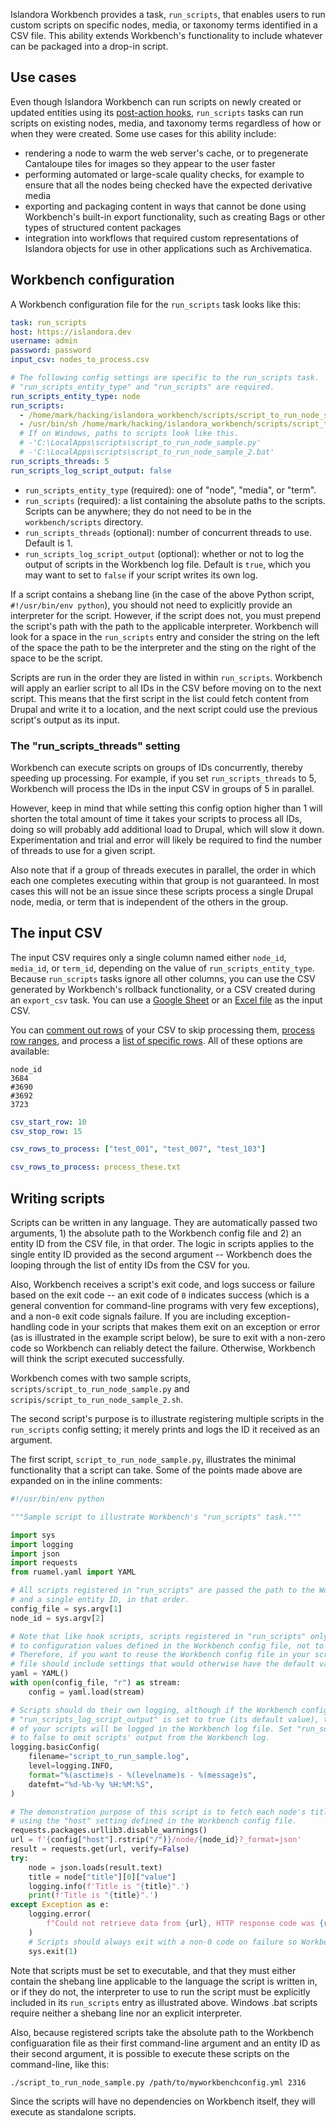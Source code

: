 Islandora Workbench provides a task, `run_scripts`, that enables users to run custom scripts on specific nodes, media, or taxonomy terms identified in a CSV file. This ability extends Workbench's functionality to include whatever can be packaged into a drop-in script.

## Use cases

Even though Islandora Workbench can run scripts on newly created or updated entities using its [post-action hooks](/islandora_workbench_docs/hooks/#post-action-scripts), `run_scripts` tasks can run scripts on existing nodes, media, and taxonomy terms regardless of how or when they were created. Some use cases for this ability include:

- rendering a node to warm the web server's cache, or to pregenerate Cantaloupe tiles for images so they appear to the user faster
- performing automated or large-scale quality checks, for example to ensure that all the nodes being checked have the expected derivative media
- exporting and packaging content in ways that cannot be done using Workbench's built-in export functionality, such as creating Bags or other types of structured content packages
- integration into workflows that required custom representations of Islandora objects for use in other applications such as Archivematica.


## Workbench configuration

A Workbench configuration file for the `run_scripts` task looks like this:

```yaml
task: run_scripts
host: https://islandora.dev
username: admin
password: password
input_csv: nodes_to_process.csv

# The following config settings are specific to the run_scripts task.
# "run_scripts_entity_type" and "run_scripts" are required.
run_scripts_entity_type: node
run_scripts:
  - /home/mark/hacking/islandora_workbench/scripts/script_to_run_node_sample.py
  - /usr/bin/sh /home/mark/hacking/islandora_workbench/scripts/script_to_run_node_sample_2.sh
  # If on Windows, paths to scripts look like this.
  # -'C:\LocalApps\scripts\script_to_run_node_sample.py'
  # -'C:\LocalApps\scripts\script_to_run_node_sample_2.bat'
run_scripts_threads: 5
run_scripts_log_script_output: false
```

- `run_scripts_entity_type` (required): one of "node", "media", or "term".
- `run_scripts` (required): a list containing the absolute paths to the scripts. Scripts can be anywhere; they do not need to be in the `workbench/scripts` directory.
- `run_scripts_threads` (optional): number of concurrent threads to use. Default is 1.
- `run_scripts_log_script_output` (optional): whether or not to log the output of scripts in the Workbench log file. Default is `true`, which you may want to set to `false` if your script writes its own log.

If a script contains a shebang line (in the case of the above Python script, `#!/usr/bin/env python`), you should not need to explicitly provide an interpreter for the script. However, if the script does not, you must prepend the script's path with the path to the applicable interpreter. Workbench will look for a space in the `run_scripts` entry and consider the string on the left of the space the path to be the interpreter and the sting on the right of the space to be the script.

Scripts are run in the order they are listed in within `run_scripts`. Workbench will apply an earlier script to all IDs in the CSV before moving on to the next script. This means that the first script in the list could fetch content from Drupal and write it to a location, and the next script could use the previous script's output as its input.

### The "run_scripts_threads" setting

Workbench can execute scripts on groups of IDs concurrently, thereby speeding up processing. For example, if you set `run_scripts_threads` to 5, Workbench will process the IDs in the input CSV in groups of 5 in parallel.

However, keep in mind that while setting this config option higher than 1 will shorten the total amount of time it takes your scripts to process all IDs, doing so will probably add additional load to Drupal, which will slow it down. Experimentation and trial and error will likely be required to find the number of threads to use for a given script.

Also note that if a group of threads executes in parallel, the order in which each one completes executing within that group is not guaranteed. In most cases this will not be an issue since these scripts process a single Drupal node, media, or term that is independent of the others in the group.

## The input CSV

The input CSV requires only a single column named either `node_id`, `media_id`, or `term_id`, depending on the value of `run_scripts_entity_type`. Because `run_scripts` tasks ignore all other columns, you can use the CSV generated by Workbench's rollback functionality, or a CSV created during an `export_csv` task. You can use a [Google Sheet](/islandora_workbench_docs/preparing_data/#using-a-google-sheet-as-the-input-csv-file) or an [Excel file](/islandora_workbench_docs/preparing_data/#using-an-excel-file-as-the-input-csv-file) as the input CSV.

You can [comment out rows](/islandora_workbench_docs/ignoring_csv_rows_and_columns/#commenting-out-csv-rows) of your CSV to skip processing them, [process row ranges](/islandora_workbench_docs/ignoring_csv_rows_and_columns/#using-csv-row-ranges), and process a [list of specific rows](/islandora_workbench_docs/ignoring_csv_rows_and_columns/#processing-specific-csv-rows). All of these options are available:

```csv
node_id
3684
#3690
#3692
3723
```
```yaml
csv_start_row: 10
csv_stop_row: 15
```
```yaml
csv_rows_to_process: ["test_001", "test_007", "test_103"]
```
```yaml
csv_rows_to_process: process_these.txt
```

## Writing scripts

Scripts can be written in any language. They are automatically passed two arguments, 1) the absolute path to the Workbench config file and 2) an entity ID from the CSV file, in that order. The logic in scripts applies to the single entity ID provided as the second argument -- Workbench does the looping through the list of entity IDs from the CSV for you.

Also, Workbench receives a script's exit code, and logs success or failure based on the exit code -- an exit code of `0` indicates success (which is a general convention for command-line programs with very few exceptions), and a non-`0` exit code signals failure. If you are including exception-handling code in your scripts that makes them exit on an exception or error (as is illustrated in the example script below), be sure to exit with a non-zero code so Workbench can reliably detect the failure. Otherwise, Workbench will think the script executed successfully.

Workbench comes with two sample scripts, `scripts/script_to_run_node_sample.py` and `scripis/script_to_run_node_sample_2.sh`.

The second script's purpose is to illustrate registering multiple scripts in the `run_scripts` config setting; it merely prints and logs the ID it received as an argument.

The first script, `script_to_run_node_sample.py`, illustrates the minimal functionality that a script can take. Some of the points made above are expanded on in the inline comments:

```python
#!/usr/bin/env python

"""Sample script to illustrate Workbench's "run_scripts" task."""

import sys
import logging
import json
import requests
from ruamel.yaml import YAML

# All scripts registered in "run_scripts" are passed the path to the Workbench config file
# and a single entity ID, in that order.
config_file = sys.argv[1]
node_id = sys.argv[2]

# Note that like hook scripts, scripts registered in "run_scripts" only have access
# to configuration values defined in the Workbench config file, not to default values.
# Therefore, if you want to reuse the Workbench config file in your scripts, the config
# file should include settings that would otherwise have the default values.
yaml = YAML()
with open(config_file, "r") as stream:
    config = yaml.load(stream)

# Scripts should do their own logging, although if the Workbench config setting is
# "run_scripts_log_script_output" is set to true (its default value), the output
# of your scripts will be logged in the Workbench log file. Set "run_scripts_log_script_output"
# to false to omit scripts' output from the Workbench log.
logging.basicConfig(
    filename="script_to_run_sample.log",
    level=logging.INFO,
    format="%(asctime)s - %(levelname)s - %(message)s",
    datefmt="%d-%b-%y %H:%M:%S",
)

# The demonstration purpose of this script is to fetch each node's title and print/log it,
# using the "host" setting defined in the Workbench config file.
requests.packages.urllib3.disable_warnings()
url = f'{config["host"].rstrip("/")}/node/{node_id}?_format=json'
result = requests.get(url, verify=False)
try:
    node = json.loads(result.text)
    title = node["title"][0]["value"]
    logging.info(f'Title is "{title}".')
    print(f'Title is "{title}".')
except Exception as e:
    logging.error(
        f"Could not retrieve data from {url}, HTTP response code was {result.status_code} {e}."
    )
    # Scripts should always exit with a non-0 code on failure so Workbench can detect the failure.
    sys.exit(1)
```

Note that scripts must be set to executable, and that they must either contain the shebang line applicable to the language the script is written in, or if they do not, the interpreter to use to run the script must be explicitly included in its `run_scripts` entry as illustrated above. Windows .bat scripts require neither a shebang line nor an explicit interpreter.

Also, because registered scripts take the absolute path to the Workbench configuaration file as their first command-line argument and an entity ID as their second argument, it is possible to execute these scripts on the command-line, like this:

`./script_to_run_node_sample.py /path/to/myworkbenchconfig.yml 2316`

Since the scripts will have no dependencies on Workbench itself, they will execute as standalone scripts.
